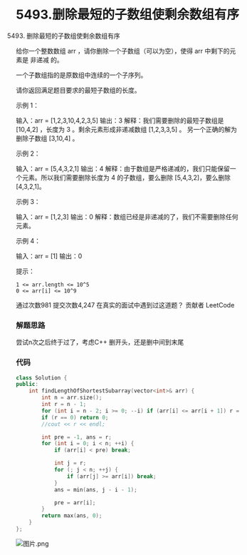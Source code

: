 # 5493.删除最短的子数组使剩余数组有序

5493. 删除最短的子数组使剩余数组有序

给你一个整数数组 arr ，请你删除一个子数组（可以为空），使得 arr 中剩下的元素是 非递减 的。

一个子数组指的是原数组中连续的一个子序列。

请你返回满足题目要求的最短子数组的长度。



示例 1：

输入：arr = [1,2,3,10,4,2,3,5]
输出：3
解释：我们需要删除的最短子数组是 [10,4,2] ，长度为 3 。剩余元素形成非递减数组 [1,2,3,3,5] 。
另一个正确的解为删除子数组 [3,10,4] 。

示例 2：

输入：arr = [5,4,3,2,1]
输出：4
解释：由于数组是严格递减的，我们只能保留一个元素。所以我们需要删除长度为 4 的子数组，要么删除 [5,4,3,2]，要么删除 [4,3,2,1]。

示例 3：

输入：arr = [1,2,3]
输出：0
解释：数组已经是非递减的了，我们不需要删除任何元素。

示例 4：

输入：arr = [1]
输出：0



提示：

    1 <= arr.length <= 10^5
    0 <= arr[i] <= 10^9

通过次数981
提交次数4,247
在真实的面试中遇到过这道题？
贡献者
LeetCode

### 解题思路
尝试n次之后终于过了，考虑C++ 删开头，还是删中间到末尾

### 代码

```cpp
class Solution {
public:
    int findLengthOfShortestSubarray(vector<int>& arr) {
        int n = arr.size();
        int r = n - 1;
        for (int i = n - 2; i >= 0; --i) if (arr[i] <= arr[i + 1]) r = i; else break;
        if (r == 0) return 0;
        //cout << r << endl;

        int pre = -1, ans = r;
        for (int i = 0; i < n; ++i) {
            if (arr[i] < pre) break;

            int j = r;
            for (; j < n; ++j) {
                if (arr[j] >= arr[i]) break;
            }
            ans = min(ans, j - i - 1);

            pre = arr[i];
        }
        return max(ans, 0);
    }
};
```

![图片.png](https://pic.leetcode-cn.com/1599410949-YzINvf-%E5%9B%BE%E7%89%87.png)
